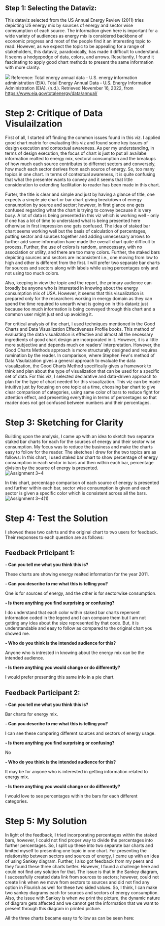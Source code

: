 ## Step 1: Selecting the Dataviz:
This dataviz selected from the US Annual Energy Review (2011) tries depicting US energy mix by sources of energy and sector wise comsumption of each source. The information given here is important for a wide variety of audiences as energy mix is considered backbone of economic progress and most of the people find it an interesting topic to read. However, as we expect the topic to be appealing for a range of stakeholders, this dataviz, paradoxically, has made it difficult to understand. It seems a hodgepodge of data, colors, and arrows. Resultantly, I found it fascinating to apply good chart methods to present the same information with more clarity. 

![](https://user-images.githubusercontent.com/116416753/202289254-cd3aa470-328f-4150-b39b-7cd3ae971f33.jpg)
Reference: Total energy annual data - U.S. energy information administration (EIA). Total Energy Annual Data - U.S. Energy Information Administration (EIA). (n.d.). Retrieved November 16, 2022, from https://www.eia.gov/totalenergy/data/annual/ 

# Step 2: Critique of Data Visulailzation
First of all, I started off finding the common issues found in this viz. I applied good chart matrix for evaluating this viz and found some key issues of design execution and contextual awareness. As per my understanding, in terms of design execution, the focus of chart is just to put all availabe information realted to energy mix, sectoral consumption and the breakups of how much each source contributes to differnet sectors and conversely, how much each sector derives from each source of energy. So, too many topics in one chart. In terms of contextual awareness, it is quite confusing that what the presenter wants to convey and it seems that little consideration to extending facilitation to reader has been made in this chart. 

Furter, the title is clear and simple and just by having a glance of title, one expects a simple pie chart or bar chart giving breakdown of energy consumption by source and sector; however, in first glance one gets confused regarding what the chart is trying to convey because it is very busy. A lot of data is being presented in this viz which is working well - only if one has a lot of time to understand what is being presented here otherwise in first impression one gets confused. The idea of staked bar chart seems working well but the basis of calculation of percentages, putting sector and sources together and adding unnecessary arrows to further add some information have made the overall chart quite difficult to process. Further, the use of colors is random, unnecessary, with no association or utility, and there are too many colors. Further, the staked bars depicting sources and sectors are inconsistent i.e., one moving from low to high and other is different from the first. I will prefer two separate bar charts for sources and sectors along with labels while using percentages only and not using too much colors.

Also, keeping in view the topic and the report, the primary audience can broadly be anyone who is interested in knowing about the energy consumption mix of USA. However, it seems that this visualization is prepared only for the researchers working in energy domain as they can spend the time required to unearth what is going on in this dataviz just because too much information is being conveyed through this chart and a common user might just end up avoiding it.  

For critical analysis of the chart, I used techniques mentioned in the Good Charts and Data Visualization Effectiveness Profile books. This method of evaluating the data visualization is effective and almost all the necessary ingredients of good chart design are incorporated in it.  However, it is a little more subjective and depends much on readers' interpretation. However, the Good Charts Methods approach is more structurally designed and requires rumination by the reader. In comparison, where Stephen Few's method of Data Visulaization gives a general approach to evaluate the data visualization, the Good Charts Method specifically gives a framework to think and plan about the type of visualization that can be used for a specific set of data. For this viz, I selected declarative and data-driven approach to plan for the type of chart needed for this visualization. This viz can be made intuitive just by focusing on one topic at a time, choosing bar chart to give clear comparison of categories, using same color of bars to reduce fight for attention effect, and presenting everything in terms of percentages so that reader does not get confused between numbers and their percentages.

# Step 3: Sketching for Clarity
Building upon the analysis, I came up with an idea to sketch two separate staked bar charts for each for the sources of energy and their sector wise consumption. My focus was to reduce the business and make the charts easy to follow for the reader. The sketches I drew for the two topics are as follows: 
In this chart, I used staked bar chart to show percentage of energy consumption in each sector in bars and then within each bar, percentage division by the source of energy is presented.  
![Assignment 3~4](https://user-images.githubusercontent.com/116416753/202303466-a1ead13d-2dc8-4616-9993-f32b58d799a3.jpg)

In this chart, percentage comparison of each source of energy is presented and further within each bar, sector wise consumption is given and each sector is given a specific color which is consistent across all the bars.   
![Assignment 3~4(1)](https://user-images.githubusercontent.com/116416753/202303481-d6c438cd-6240-4027-9cfb-529d2c7f4265.jpg)


# Step 4: Test the Solution
I showed these two cahrts and the original chart to two users for feedback. Their responses to each question are as follows:

## Feedback Prticipant 1:

**- Can you tell me what you think this is?**

These charts are showing energy realted information for the year 2011. 

**- Can you describe to me what this is telling you?**

One is for sources of energy, and the other is for sectorwise consumption.

**- Is there anything you find surprising or confusing?**

I do understand that each color within staked bar charts repersent information coded in the legend and I can compare them but I am not getting any idea about the size represented by that code. But, it is understandable and easy to follow as compared to the original chart you showed me. 

**- Who do you think is the intended audience for this?**

Anyone who is intrested in knowing about the energy mix can be the intended audience.

**- Is there anything you would change or do differently?**

I would prefer presenting this same info in a pie chart.


## Feedback Participant 2: 

**- Can you tell me what you think this is?**

Bar charts for energy mix.

**- Can you describe to me what this is telling you?**

I can see these comparing different sources and sectors of energy usage.

**- Is there anything you find surprising or confusing?**

No

**- Who do you think is the intended audience for this?**

It may be for anyone who is interested in getting information related to energy mix.

**- Is there anything you would change or do differently?**

I would love to see percentages within the bars for each different categories.  

# Step 5: My Solution

In light of the feedback, I tried incorporating percentages within the staked bars, however, I could not find proper way to divide the percentages into further percentages. So, I split up these into two separate bar charts and limited myself to presenting one topic in one chart. For presenting the relationship between sectors and sources of energy, I came up with an idea of using Sankey diagram.  Further, I also got feedback from my peers and they found these three charts better. However, I found a challenge here and could not find any solution for that. The issue is that in the Sankey diagram, I successfully created data link from sources to sectors; however, could not create link when we move from sectors to sources and did not find any option in Flourish as well for these two sided values. So, I think, I can make two sankey diagrams each for sources and sectors of energy consumption. Also, the issue with Sankey is when we print the picture, the dynamic nature of diagram gets affected and we cannot get the information that we want to present through this diagram in printed picture.

All the three charts became easy to follow as can be seen here: 

<div class="flourish-embed flourish-chart" data-src="visualisation/11821278"><script src="https://public.flourish.studio/resources/embed.js"></script></div>


<div class="flourish-embed flourish-chart" data-src="visualisation/11821355"><script src="https://public.flourish.studio/resources/embed.js"></script></div>


<div class="flourish-embed flourish-sankey" data-src="visualisation/11821394"><script src="https://public.flourish.studio/resources/embed.js"></script></div>

